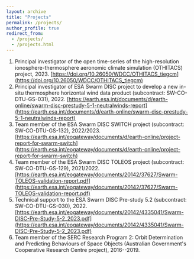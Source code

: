 ```yaml
---
layout: archive
title: "Projects"
permalink: /projects/
author_profile: true
redirect_from: 
  - /projects/
  - /projects.html
---
```


 1. Principal investigator of the open time-series of the high-resolution ionosphere-thermosphere aeronomic climate simulation (OTHITACS) project, 2023. [https://doi.org/10.26050/WDCC/OTHITACS_tiegcm](https://doi.org/10.26050/WDCC/OTHITACS_tiegcm)
 1. Principal investigator of ESA Swarm DISC project to develop a new in-situ thermosphere horizontal wind data product (subcontract: SW-CO-DTU-GS-031), 2022. [https://earth.esa.int/documents/d/earth-online/swarm-disc-prestudy-5-1-neutralwinds-report](https://earth.esa.int/documents/d/earth-online/swarm-disc-prestudy-5-1-neutralwinds-report)
 1. Team member of the ESA Swarm DISC SWITCH project (subcontract: SW-CO-DTU-GS-132), 2022/2023. [https://earth.esa.int/eogateway/documents/d/earth-online/project-report-for-swarm-switch](https://earth.esa.int/eogateway/documents/d/earth-online/project-report-for-swarm-switch)
 1. Team member of the ESA Swarm DISC TOLEOS project (subcontract: SW-CO-DTU-GS-129), 2021/2022. [https://earth.esa.int/eogateway/documents/20142/37627/Swarm-TOLEOS-validation-report.pdf](https://earth.esa.int/eogateway/documents/20142/37627/Swarm-TOLEOS-validation-report.pdf)
 1. Technical support to the ESA Swarm DISC Pre-study 5.2 (subcontract: SW-CO-DTU-GS-030), 2022. [https://earth.esa.int/eogateway/documents/20142/4335041/Swarm-DISC-Pre-Study-5-2_2023.pdf](https://earth.esa.int/eogateway/documents/20142/4335041/Swarm-DISC-Pre-Study-5-2_2023.pdf)
 1. Team member of the SERC Research Program 2: Orbit Determination and Predicting Behaviours of Space Objects (Australian Government's Cooperative Research Centre project), 2016--2019.